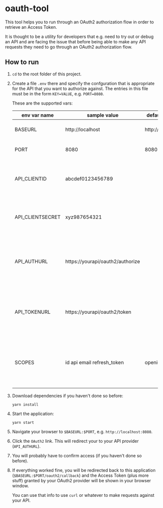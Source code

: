 # oauth-tool

This tool helps you to run through an OAuth2 authorization flow in order to
retrieve an Access Token.

It is thought to be a utility for developers that e.g. need to try out or
debug an API and are facing the issue that before being able to make any
API requests they need to go through an OAuth2 authorization flow.

## How to run

1. `cd` to the root folder of this project.

2. Create a file `.env` there and specify the confguration that is
   appropriate for the API that you want to authorize against. The entries in
   this file must be in the form `KEY=VALUE`, e.g. `PORT=8080`.

   These are the supported vars:

   env var name          | sample value                         | default value    |  meaning
   ----------------------|--------------------------------------|------------------|-----------------------------
   BASEURL               | http://localhost                     | http://localhost | The URL to this application
   PORT                  | 8080                                 | 8080             | The Port to this application
   API_CLIENTID          | abcdef0123456789                     |                  | Your application's client id that you got from your API provider for
   API_CLIENTSECRET      | xyz987654321                         |                  | Your application's client secret that you got from your API provider
   API_AUTHURL           | https://yourapi/oauth2/authorize     |                  | The OAuth2 URL of your API for getting the authorization code (OAuth2 step 1)
   API_TOKENURL          | https://yourapi/oauth2/token         |                  | The OAuth2 URL of your API for getting an Access token (OAuth2 step 2)
   SCOPES                | id api email refresh_token           | openid           | A space separated list of scopes that your authorization flow shall request

3. Download dependencies if you haven't done so before:
   ```
   yarn install
   ```

3. Start the application:
   ```
   yarn start
   ```

4. Navigate your browser to `$BASEURL:$PORT`, e.g. `http://localhost:8080`.

5. Click the `OAuth2` link. This will redirect your to your
   API provider (`API_AUTHURL`).

6. You will probably have to confirm access (if you haven't done so before).

7. If everything worked fine, you will be redirected back to this application
   (`$BASEURL:$PORT/oauth2/callback`) and the Access Token (plus more stuff)
   granted by your OAuth2 provider will be shown in your browser window.

   You can use that info to use `curl` or whatever to make requests against
   your API.
